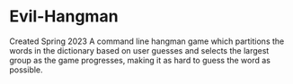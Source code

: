 # Evil-Hangman
Created Spring 2023
A command line hangman game which partitions the words in the dictionary based on user guesses and selects the largest group as the game progresses, making it as hard to guess the word as possible.

